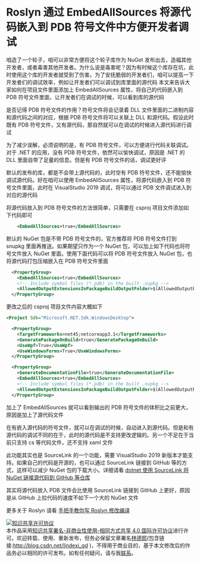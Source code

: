 
# Roslyn 通过 EmbedAllSources 将源代码嵌入到 PDB 符号文件中方便开发者调试

咱造了一个轮子，咱可以非常方便将这个轮子库作为 NuGet 发布出去，造福其他开发者，或者毒害其他开发者。为什么说是毒害呢？因为有时候这个库存在坑，此时使用这个库的开发者就受到了伤害。为了安抚脆弱的开发者们，咱可以提高一下开发者们的调试效率，例如让开发者们可以调试到库里面的源代码
本文来告诉大家如何在项目文件里面添加上 EmbedAllSources 属性，将自己的代码嵌入到 PDB 符号文件里面，让开发者们在调试的时候，可以看到库的源代码

<!--more-->


<!-- 发布 -->
<!-- 标签：Roslyn,MSBuild,编译器,nuget,打包 -->

是否记得 PDB 符号文件的作用？符号文件将会记录着 DLL 文件里面的二进制内容和源代码之间的对应，根据 PDB 符号文件将可以关联上 DLL 和源代码。假设此时既有 PDB 符号文件，又有源代码，那自然就可以在调试的时候进入源代码进行调试

为了减少误解，必须说明的是，有 PDB 符号文件，可以方便进行代码关联调试。对于 .NET 的应用，没有 PDB 符号文件，依然可以愉快调试，原因是 .NET 的 DLL 里面自带了足量的信息。但是有 PDB 符号文件的话，调试更好评

默认的发布的库，都是不会带上源代码的，此时空有 PDB 符号文件，还不能愉快调试源代码。好在咱可以使用 EmbedAllSources 属性，将源代码嵌入到 PDB 符号文件里面，此时在 VisualStudio 2019 调试，将可以通过 PDB 文件调试进入到对应的源代码

将源代码放入到 PDB 符号文件的方法很简单，只需要在 csproj 项目文件添加如下代码即可

```xml
    <EmbedAllSources>true</EmbedAllSources>
```

默认的 NuGet 包是不带 PDB 符号文件的，官方推荐将 PDB 符号文件打到 snupkg 里面再推送。如果期望只作为一个 NuGet 包，可以加上如下代码也将符号文件放入 NuGet 里面。使用下面代码可以将 PDB 符号文件放入 NuGet 包，也将源代码打包压缩嵌入在 PDB 符号文件里面

```xml
  <PropertyGroup>
    <EmbedAllSources>true</EmbedAllSources>
    <!-- Include symbol files (*.pdb) in the built .nupkg -->
    <AllowedOutputExtensionsInPackageBuildOutputFolder>$(AllowedOutputExtensionsInPackageBuildOutputFolder);.pdb</AllowedOutputExtensionsInPackageBuildOutputFolder>
  </PropertyGroup>
```

更改之后的 csproj 项目文件内容大概如下

```xml
<Project Sdk="Microsoft.NET.Sdk.WindowsDesktop">

  <PropertyGroup>
    <TargetFrameworks>net45;netcoreapp3.1</TargetFrameworks>
    <GeneratePackageOnBuild>true</GeneratePackageOnBuild>
    <UseWpf>True</UseWpf>
    <UseWindowsForms>True</UseWindowsForms>
  </PropertyGroup>

  <PropertyGroup>
    <GenerateDocumentationFile>true</GenerateDocumentationFile>
    <EmbedAllSources>true</EmbedAllSources>
    <!-- Include symbol files (*.pdb) in the built .nupkg -->
    <AllowedOutputExtensionsInPackageBuildOutputFolder>$(AllowedOutputExtensionsInPackageBuildOutputFolder);.pdb</AllowedOutputExtensionsInPackageBuildOutputFolder>
  </PropertyGroup>
```

加上了 EmbedAllSources 就可以看到输出的 PDB 符号文件的体积比之前更大，原因是加上了源代码文件

在有嵌入源代码的符号文件，就可以在调试的时候，自动进入到源代码。但是和有源代码的调试不同的在于，此时的源代码是不支持更改逻辑的。另一个不足在于当前只支持 cs 等代码文件，还不支持 xaml 文件

此功能其实也是 SourceLink 的一个功能，需要 VisualStudio 2019 新版本才能支持。如果自己的代码是开源的，也可以通过 SourceLink 链接到 GitHub 等的方式，这样可以减少 NuGet 包的下载大小。详细请看 [dotnet 使用 SourceLink 将 NuGet 链接源代码到 GitHub 等仓库](https://blog.lindexi.com/post/dotnet-%E4%BD%BF%E7%94%A8-SourceLink-%E5%B0%86-NuGet-%E9%93%BE%E6%8E%A5%E6%BA%90%E4%BB%A3%E7%A0%81%E5%88%B0-GitHub-%E7%AD%89%E4%BB%93%E5%BA%93.html )

其实将源代码放入 PDB 文件会比使用 SourceLink 链接到 GitHub 上更好，原因是从 GitHub 上拉代码的速度不如下一个大的 NuGet 文件

更多关于 Roslyn 请看 [手把手教你写 Roslyn 修改编译](https://lindexi.oschina.io/lindexi/post/roslyn.html ) 





<a rel="license" href="http://creativecommons.org/licenses/by-nc-sa/4.0/"><img alt="知识共享许可协议" style="border-width:0" src="https://licensebuttons.net/l/by-nc-sa/4.0/88x31.png" /></a><br />本作品采用<a rel="license" href="http://creativecommons.org/licenses/by-nc-sa/4.0/">知识共享署名-非商业性使用-相同方式共享 4.0 国际许可协议</a>进行许可。欢迎转载、使用、重新发布，但务必保留文章署名[林德熙](http://blog.csdn.net/lindexi_gd)(包含链接:http://blog.csdn.net/lindexi_gd )，不得用于商业目的，基于本文修改后的作品务必以相同的许可发布。如有任何疑问，请与我[联系](mailto:lindexi_gd@163.com)。